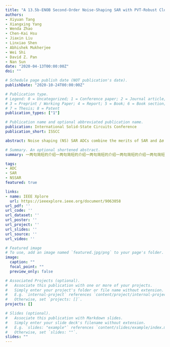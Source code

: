```yaml
---
title: "A 13.5b-ENOB Second-Order Noise-Shaping SAR with PVT-Robust Closed-Loop Dynamic Amplifier"
authors:
- Xiyuan Tang
- Xiangxing Yang
- Wenda Zhao
- Chen-Kai Hsu
- Jiaxin Liu
- Linxiao Shen
- Abhishek Mukherjee
- Wei Shi
- David Z. Pan
- Nan Sun
date: "2020-04-13T00:00:00Z"
doi: ""

# Schedule page publish date (NOT publication's date).
publishDate: "2020-10-24T00:00:00Z"

# Publication type.
# Legend: 0 = Uncategorized; 1 = Conference paper; 2 = Journal article;
# 3 = Preprint / Working Paper; 4 = Report; 5 = Book; 6 = Book section;
# 7 = Thesis; 8 = Patent
publication_types: ["1"]

# Publication name and optional abbreviated publication name.
publication: International Solid-State Circuits Conference
publication_short: ISSCC

abstract: Noise shaping (NS) SAR ADCs combine the merits of SAR and Δσ ADCs, and can simultaneously achieve high power efficiency and high resolution. The key operation in an NS SAR is the residue integration. One way to implement it is to use a conventional closed-loop OTA [1]-[2]. It is robust against PVT variation and can realize a sharp noise transfer function (NTF), but it consumes static power and is does not scale easily. Another way is to use a passive filter [3]-[4]. It does not consume any static current, but its NTF is less aggressive. Moreover, because the gain of a passive filter is low, its suppression of the comparator noise is weak. An open-loop dynamic amplifier (DA) can be placed before the passive filter to reduce noise and power, but its gain varies with PVT [5]-[6]. To ensure stability, the NTF needs to be mild, which limits the NS performance [5], or background calibration has to be used, which increases the design complexity and requires a large number of samples to converge [6]. In addition, without complete settling, the gain of an open-loop DA is sensitive to timing error, e.g. clock jitter.

# Summary. An optional shortened abstract.
summary: 一两句简短的介绍一两句简短的介绍一两句简短的介绍一两句简短的介绍一两句简短的介绍一两句简短的介绍

tags:
- ADC
- SAR
- NSSAR
featured: true

links:
- name: IEEE Xplore
  url: https://ieeexplore.ieee.org/document/9063058
url_pdf: ''
url_code: ''
url_dataset: ''
url_poster: ''
url_project: ''
url_slides: ''
url_source: ''
url_video: ''

# Featured image
# To use, add an image named `featured.jpg/png` to your page's folder. 
image:
  caption: ""
  focal_point: ""
  preview_only: false

# Associated Projects (optional).
#   Associate this publication with one or more of your projects.
#   Simply enter your project's folder or file name without extension.
#   E.g. `internal-project` references `content/project/internal-project/index.md`.
#   Otherwise, set `projects: []`.
projects: []

# Slides (optional).
#   Associate this publication with Markdown slides.
#   Simply enter your slide deck's filename without extension.
#   E.g. `slides: "example"` references `content/slides/example/index.md`.
#   Otherwise, set `slides: ""`.
slides: ""
---
```


